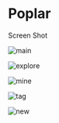Poplar
=======

Screen Shot

![main](./screenshots/main.png)

![explore](./screenshots/explore.png)

![mine](./screenshots/mine.png)

![tag](./screenshots/tag.png)

![new](./screenshots/new.png)